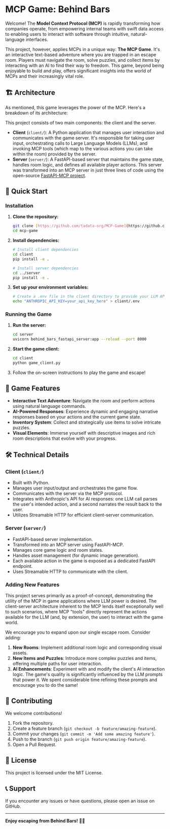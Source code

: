 # MCP Game: Behind Bars

Welcome! The **Model Context Protocol (MCP)** is rapidly transforming how companies operate, from empowering internal teams with swift data access to enabling users to interact with software through intuitive, natural-language interfaces.

This project, however, applies MCPs in a unique way: **The MCP Game**. It's an interactive text-based adventure where you are trapped in an escape room. Players must navigate the room, solve puzzles, and collect items by interacting with an AI to find their way to freedom. This game, beyond being enjoyable to build and play, offers significant insights into the world of MCPs and their increasingly vital role.

## 🏗️ Architecture

As mentioned, this game leverages the power of the MCP. Here's a breakdown of its architecture:

This project consists of two main components: the client and the server.

-   **Client** (`client/`): A Python application that manages user interaction and communicates with the game server. It's responsible for taking user input, orchestrating calls to Large Language Models (LLMs), and invoking MCP tools (which map to the various actions you can take within the room) provided by the server.
-   **Server** (`server/`): A FastAPI-based server that maintains the game state, handles room logic, and defines all available player actions. This server was transformed into an MCP server in just three lines of code using the open-source [FastAPI-MCP project](https://github.com/tadata-org/fastapi_mcp).

## 🚀 Quick Start

### Installation

1.  **Clone the repository:**
    ```bash
    git clone [https://github.com/tadata-org/MCP-Game](https://github.com/tadata-org/MCP-Game)
    cd mcp-game
    ```

2.  **Install dependencies:**
    ```bash
    # Install client dependencies
    cd client
    pip install -e .

    # Install server dependencies
    cd ../server
    pip install -e .
    ```

3.  **Set up your environment variables:**
    ```bash
    # Create a .env file in the client directory to provide your LLM API key
    echo "ANTHROPIC_API_KEY=your_api_key_here" > client/.env
    ```

### Running the Game

1.  **Run the server:**
    ```bash
    cd server
    uvicorn behind_bars_fastapi_server:app --reload --port 8000
    ```

2.  **Start the game client:**
    ```bash
    cd client
    python game_client.py
    ```

3.  Follow the on-screen instructions to play the game and escape!

## 🎯 Game Features

-   **Interactive Text Adventure**: Navigate the room and perform actions using natural language commands.
-   **AI-Powered Responses**: Experience dynamic and engaging narrative responses based on your actions and the current game state.
-   **Inventory System**: Collect and strategically use items to solve intricate puzzles.
-   **Visual Elements**: Immerse yourself with descriptive images and rich room descriptions that evolve with your progress.

## 🛠️ Technical Details

### Client (`client/`)

-   Built with Python.
-   Manages user input/output and orchestrates the game flow.
-   Communicates with the server via the MCP protocol.
-   Integrates with Anthropic's API for AI responses: one LLM call parses the user's intended action, and a second narrates the result back to the user.
-   Utilizes Streamable HTTP for efficient client-server communication.

### Server (`server/`)

-   FastAPI-based server implementation.
-   Transformed into an MCP server using FastAPI-MCP.
-   Manages core game logic and room states.
-   Handles asset management (for dynamic image generation).
-   Each available action in the game is exposed as a dedicated FastAPI endpoint.
-   Uses Streamable HTTP to communicate with the client.

### Adding New Features

This project serves primarily as a proof-of-concept, demonstrating the utility of the MCP in game applications where LLM power is desired. The client-server architecture inherent to the MCP lends itself exceptionally well to such scenarios, where MCP "tools" directly represent the actions available for the LLM (and, by extension, the user) to interact with the game world.

We encourage you to expand upon our single escape room. Consider adding:

1.  **New Rooms**: Implement additional room logic and corresponding visual assets.
2.  **New Items and Puzzles**: Introduce more complex puzzles and items, offering multiple paths for user interaction.
3.  **AI Enhancements**: Experiment with and modify the client's AI interaction logic. The game's quality is significantly influenced by the LLM prompts that power it. We spent considerable time refining these prompts and encourage you to do the same!

## 🤝 Contributing

We welcome contributions!

1.  Fork the repository.
2.  Create a feature branch (`git checkout -b feature/amazing-feature`).
3.  Commit your changes (`git commit -m 'Add some amazing feature'`).
4.  Push to the branch (`git push origin feature/amazing-feature`).
5.  Open a Pull Request.

## 📝 License

This project is licensed under the MIT License.

## 📞 Support

If you encounter any issues or have questions, please open an issue on GitHub.

---

**Enjoy escaping from Behind Bars!** 🚪🔑
